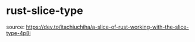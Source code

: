 # rust-slice-type

source: https://dev.to/itachiuchiha/a-slice-of-rust-working-with-the-slice-type-4p8i